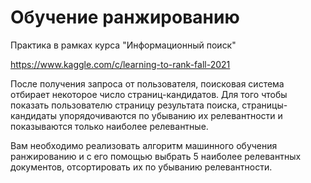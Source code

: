 # Обучение ранжированию

Практика в рамках курса "Информационный поиск"

https://www.kaggle.com/c/learning-to-rank-fall-2021

После получения запроса от пользователя, поисковая система отбирает некоторое число страниц-кандидатов. Для того чтобы показать пользователю страницу результата поиска, страницы-кандидаты упорядочиваются по убыванию их релевантности и показываются только наиболее релевантные.

Вам необходимо реализовать алгоритм машинного обучения ранжированию и с его помощью выбрать 5 наиболее релевантных документов, отсортировать их по убыванию релевантности.
